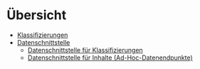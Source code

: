 # Übersicht

<!-- * [Systemarchitektur](/docs/architecture)
* [Datenstruktur](/docs/data_structure) -->
* [Klassifizierungen](/docs/classifications)
* [Datenschnittstelle](/docs/api)
  * [Datenschnittstelle für Klassifizierungen](/docs/api/classifications)
  * [Datenschnittstelle für Inhalte (Ad-Hoc-Datenendpunkte)](/docs/api/contents)
